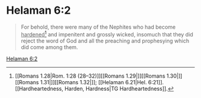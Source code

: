 # Helaman 6:2

> For behold, there were many of the Nephites who had become <u>hardened</u>[^a] and impenitent and grossly wicked, insomuch that they did reject the word of God and all the preaching and prophesying which did come among them.

[Helaman 6:2](https://www.churchofjesuschrist.org/study/scriptures/bofm/hel/6?lang=eng&id=p2#p2)


[^a]: [[Romans 1.28|Rom. 1:28 (28–32)]][[Romans 1.29|]][[Romans 1.30|]][[Romans 1.31|]][[Romans 1.32|]]; [[Helaman 6.21|Hel. 6:21]]. [[Hardheartedness, Harden, Hardness|TG Hardheartedness]].  

